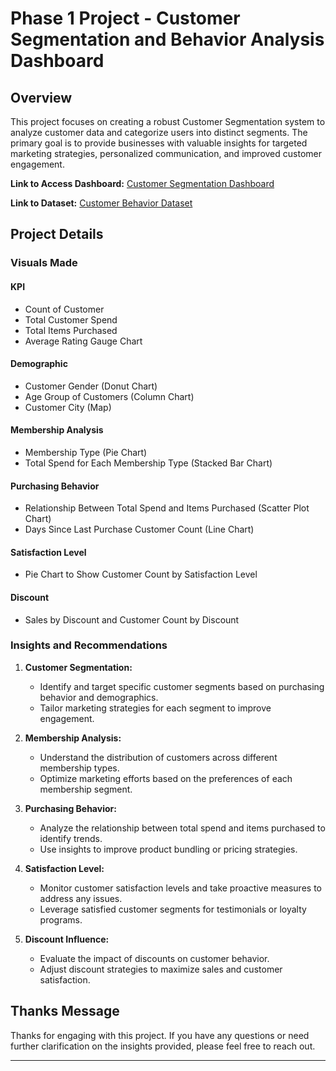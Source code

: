 # Phase 1 Project - Customer Segmentation and Behavior Analysis Dashboard

## Overview

This project focuses on creating a robust Customer Segmentation system to analyze customer data and categorize users into distinct segments. The primary goal is to provide businesses with valuable insights for targeted marketing strategies, personalized communication, and improved customer engagement.

**Link to Access Dashboard:** [Customer Segmentation Dashboard](https://app.powerbi.com/view?r=eyJrIjoiYzJmNmM3NTAtNzM4ZS00NDhlLWIwZDctZjlkZmFmN2RmZTMyIiwidCI6IjI1ODVhZDNiLWQzYjYtNGNhMC04ZjEwLTJmYTFlNWU1NDY1MyJ9)

**Link to Dataset:** [Customer Behavior Dataset](https://www.kaggle.com/datasets/uom190346a/e-commerce-customer-behavior-dataset)

## Project Details

### Visuals Made

#### KPI
- Count of Customer
- Total Customer Spend
- Total Items Purchased
- Average Rating Gauge Chart

#### Demographic
- Customer Gender (Donut Chart)
- Age Group of Customers (Column Chart)
- Customer City (Map)

#### Membership Analysis
- Membership Type (Pie Chart)
- Total Spend for Each Membership Type (Stacked Bar Chart)

#### Purchasing Behavior
- Relationship Between Total Spend and Items Purchased (Scatter Plot Chart)
- Days Since Last Purchase Customer Count (Line Chart)

#### Satisfaction Level
- Pie Chart to Show Customer Count by Satisfaction Level

#### Discount
- Sales by Discount and Customer Count by Discount

### Insights and Recommendations

1. **Customer Segmentation:**
   - Identify and target specific customer segments based on purchasing behavior and demographics.
   - Tailor marketing strategies for each segment to improve engagement.

2. **Membership Analysis:**
   - Understand the distribution of customers across different membership types.
   - Optimize marketing efforts based on the preferences of each membership segment.

3. **Purchasing Behavior:**
   - Analyze the relationship between total spend and items purchased to identify trends.
   - Use insights to improve product bundling or pricing strategies.

4. **Satisfaction Level:**
   - Monitor customer satisfaction levels and take proactive measures to address any issues.
   - Leverage satisfied customer segments for testimonials or loyalty programs.

5. **Discount Influence:**
   - Evaluate the impact of discounts on customer behavior.
   - Adjust discount strategies to maximize sales and customer satisfaction.

## Thanks Message

Thanks for engaging with this project. If you have any questions or need further clarification on the insights provided, please feel free to reach out.

---
